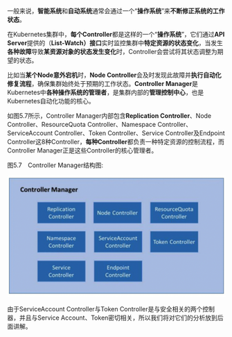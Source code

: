 
<!-- @import "[TOC]" {cmd="toc" depthFrom=1 depthTo=6 orderedList=false} -->

<!-- code_chunk_output -->



<!-- /code_chunk_output -->

一般来说，**智能系统**和**自动系统**通常会通过一个“**操作系统**”来**不断修正系统的工作状态**。

在Kubernetes集群中，**每个Controller**都是这样的一个“**操作系统**”，它们通过**API Server**提供的（**List\-Watch）接口**实时监控集群中**特定资源的状态变化**，当发生**各种故障**导致**某资源对象的状态发生变化**时，Controller会尝试将其状态调整为期望的状态。

比如当**某个Node意外宕机**时，**Node Controller**会及时发现此故障并**执行自动化修复流程**，确保集群始终处于预期的工作状态。**Controller Manager**是Kubernetes中**各种操作系统的管理者**，是集群内部的**管理控制中心**，也是Kubernetes自动化功能的核心。

如图5.7所示，Controller Manager内部包含**Replication Controller**、Node Controller、ResourceQuota Controller、Namespace Controller、ServiceAccount Controller、Token Controller、Service Controller及Endpoint Controller这8种Controller，**每种Controller**都负责一种特定资源的控制流程，而Controller Manager正是这些Controller的核心管理者。

图5.7　Controller Manager结构图:

![2019-09-01-16-41-46.png](./images/2019-09-01-16-41-46.png)

由于ServiceAccount Controller与Token Controller是与安全相关的两个控制器，并且与Service Account、Token密切相关，所以我们将对它们的分析放到后面讲解。

